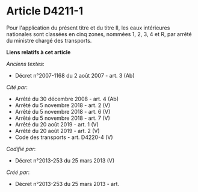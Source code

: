 # Article D4211-1

Pour l'application du présent titre et du titre II, les eaux intérieures nationales sont classées en cinq zones, nommées 1,
2, 3, 4 et R, par arrêté du ministre chargé des transports.

**Liens relatifs à cet article**

_Anciens textes_:

  - Décret n°2007-1168 du 2 août 2007 - art. 3 (Ab)

_Cité par_:

  - Arrêté du 30 décembre 2008 - art. 4 (Ab)
  - Arrêté du 5 novembre 2018 - art. 2 (V)
  - Arrêté du 5 novembre 2018 - art. 6 (V)
  - Arrêté du 5 novembre 2018 - art. 7 (V)
  - Arrêté du 20 août 2019 - art. 1 (V)
  - Arrêté du 20 août 2019 - art. 2 (V)
  - Code des transports - art. D4220-4 (V)

_Codifié par_:

  - Décret n°2013-253 du 25 mars 2013 (V)

_Créé par_:

  - Décret n°2013-253 du 25 mars 2013 - art.
